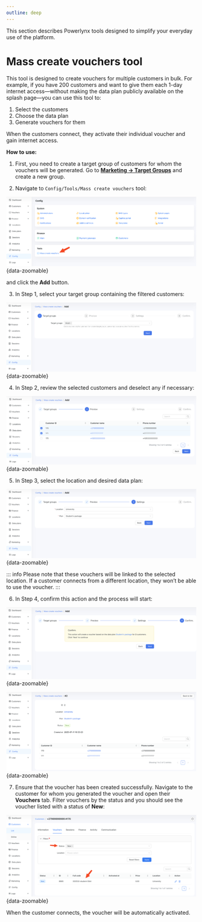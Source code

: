```yaml
---
outline: deep
---
```


This section describes Powerlynx tools designed to simplify your everyday use of the platform.

# Mass create vouchers tool

This tool is designed to create vouchers for multiple customers in bulk.
For example, if you have 200 customers and want to give them each 1-day internet access—without making the data plan publicly available on the splash page—you can use this tool to:

1. Select the customers
2. Choose the data plan
3. Generate vouchers for them

When the customers connect, they activate their individual voucher and gain internet access.

**How to use:**

1. First, you need to create a target group of customers for whom the vouchers will be generated. Go to **[Marketing → Target Groups](https://docs.powerlynx.app/system/target-groups.html)** and create a new group.


2. Navigate to `Config/Tools/Mass create vouchers` tool:

![Config/Tools/Mass create vouchers](images/tool_mass_create_vouchers.png){data-zoomable}

and click the **Add** button.

3. In Step 1, select your target group containing the filtered customers:

![Config/Tools/Mass create vouchers/Step1](images/tool_vouchers_create_step1.png){data-zoomable}

4. In Step 2, review the selected customers and deselect any if necessary:

![Config/Tools/Mass create vouchers/Step2](images/tool_vouchers_create_step2.png){data-zoomable}

5. In Step 3, select the location and desired data plan:

![Config/Tools/Mass create vouchers/Step3](images/tool_vouchers_create_step3.png){data-zoomable}

::: info
Please note that these vouchers will be linked to the selected location. If a customer connects from a different location, they won’t be able to use the voucher.
:::

6. In Step 4, confirm this action and the process will start:

![Config/Tools/Mass create vouchers/Step4](images/tool_vouchers_create_step4.png){data-zoomable}

![Config/Tools/Mass create vouchers/Step5](images/tool_vouchers_create_step5.png){data-zoomable}

7. Ensure that the voucher has been created successfully. Navigate to the customer for whom you generated the voucher and open their **Vouchers** tab. Filter vouchers by the status and you should see the voucher listed with a status of **New**:

![Config/Tools/Mass create vouchers/Step6](images/tool_vouchers_create_check_customer.png){data-zoomable}

When the customer connects, the voucher will be automatically activated.


